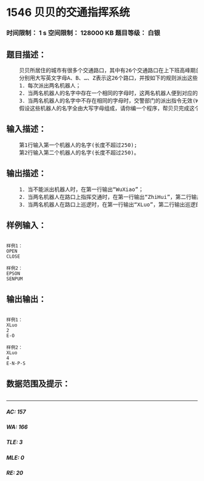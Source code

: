 # 1546 贝贝的交通指挥系统   
### 时间限制： 1 s     空间限制： 128000 KB     题目等级： 白银  
## 题目描述：  

<pre>
    贝贝所居住的城市有很多个交通路口，其中有26个交通路口在上下班高峰期总是塞车，严重影响市民的出行。于是交通管理部门研制了一批机器人交通警察，用它们来专门指挥这26个交通路口，但需要一个自动化的指挥系统来指挥机器人的运作。这个任务交给了贝贝，贝贝的设计如下。
    分别用大写英文字母A、B、…、Z表示这26个路口，并按如下的规则派出这些机器人到交通路口协助指挥交通：
    1．每次派出两名机器人；
    2．当两名机器人的名字中存在一个相同的字母时，这两名机器人便到对应的交通路口上指挥交通；有多个字母相同时，两名机器人需要按字母的字典顺序到这些路口上巡逻；
    3．当两名机器人的名字中不存在相同的字母时，交警部门的派出指令无效(WuXiao)。
    假设这些机器人的名字全由大写字母组成，请你编一个程序，帮贝贝完成这个交通指挥系统。
</pre>
  
  
## 输入描述：  

<pre>
    第1行输入第一个机器人的名字(长度不超过250);
    第2行输入第二个机器人的名字(长度不超过250)。
</pre>
  
  
## 输出描述：  

<pre>
    1．当不能派出机器人时，在第一行输出“WuXiao”；
    2．当两名机器人在路口上指挥交通时，在第一行输出“ZhiHui”，第二行输出路口编号；
    3．当两名机器人在路口上巡逻时，在第一行输出“XLuo”，第二行输出巡逻的路口数，第三行输出巡逻线路。
</pre>
  
  
## 样例输入：  

<pre><code>
样例1：
OPEN
CLOSE
 
样例2：
EPSON
SENPUM
</code></pre>
  
  
## 输出输出：  

<pre><code>
样例1：
XLuo
2
E-O
 
样例2：
XLuo
4
E-N-P-S
</code></pre>
  
  
## 数据范围及提示：  

<pre>
</pre>
  
  
***  

##### AC: 157  
##### WA: 166  
##### TLE: 3  
##### MLE: 0  
##### RE: 20  
